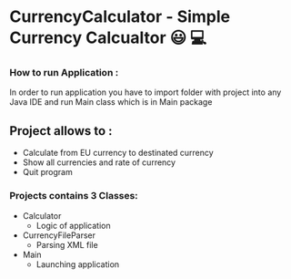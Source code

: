 # CurrencyCalculator - Simple Currency Calcualtor  :smiley: :computer:
 

### How to run Application :

In order to run application you have to import folder with project into any Java IDE 
and run Main class which is in Main package 

## Project allows to :

- Calculate from EU currency to destinated currency
- Show all currencies and rate of currency
- Quit program

### Projects contains 3 Classes:

- Calculator
  * Logic of application
- CurrencyFileParser
  * Parsing XML file 
- Main
  * Launching application
  
 
